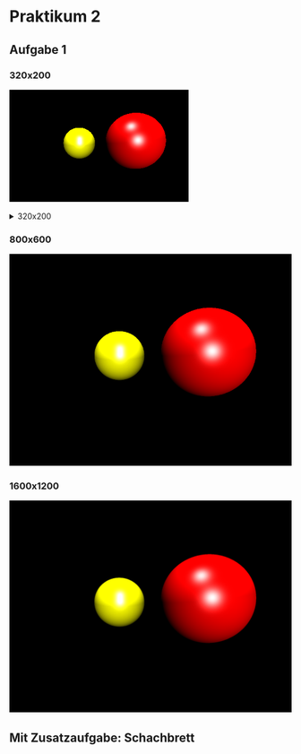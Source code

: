 # Praktikum 2

## Aufgabe 1
### 320x200
![320x200](2balls_320x200.PNG)
<details>
<summary>320x200</summary>
<br>
<img src="./2balls_320x200.PNG">
</details>


### 800x600
![800x600](2balls_800x600.PNG)

### 1600x1200
![1600x1200](2balls_1600x1200.PNG)

## Mit Zusatzaufgabe: Schachbrett

